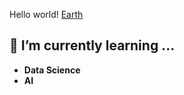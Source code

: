 
Hello world! [Earth](https://user-images.githubusercontent.com/24758741/165649361-80e268a9-1a27-4cdf-bfb2-aba2a49e6e27.gif)









## 🌱 I’m currently learning ...
- **Data Science**
- **AI**
<br/>
  <br/>
